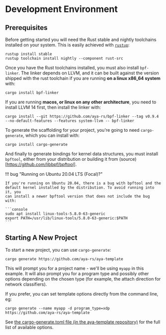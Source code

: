 # Development Environment

## Prerequisites

Before getting started you will need the Rust stable and nightly toolchains
installed on your system.  This is easily achieved with
[`rustup`](https://rustup.rs):

```console
rustup install stable
rustup toolchain install nightly --component rust-src
```

Once you have the Rust toolchains installed, you must also install `bpf-linker`.
The linker depends on LLVM, and it can be built against the version shipped with
the rust toolchain if you are running **on a linux x86_64 system** with:

```console
cargo install bpf-linker
```

If you are running **macos, or linux on any other architecture**, you need to
install LLVM 14 first, then install the linker with:

```console
cargo install --git https://github.com/aya-rs/bpf-linker --tag v0.9.4 --no-default-features --features system-llvm -- bpf-linker
```

To generate the scaffolding for your project, you're going to need
`cargo-generate`, which you can install with:

```console
cargo install cargo-generate
```

And finally to generate bindings for kernel data structures, you must install
`bpftool`, either from your distribution or building it from
(source)[https://github.com/libbpf/bpftool].

!!! bug "Running on Ubuntu 20.04 LTS (Focal)?"

	If you're running on Ubuntu 20.04, there is a bug with bpftool and the
	default kernel installed by the distribution. To avoid running into it, you
	can install a newer bpftool version that does not include the bug with:

	```console
	sudo apt install linux-tools-5.8.0-63-generic
	export PATH=/usr/lib/linux-tools/5.8.0-63-generic:$PATH
	```

## Starting A New Project

To start a new project, you can use `cargo-generate`:

```console
cargo generate https://github.com/aya-rs/aya-template
```

This will prompt you for a project name - we'll be using `myapp` in this
example. It will also prompt you for a program type and possibly other options
depending on the chosen type (for example, the attach direction for network
classifiers).

If you prefer, you can set template options directly from the command line, eg:

```console
cargo generate --name myapp -d program_type=xdp https://github.com/aya-rs/aya-template
```

See [the cargo-generate.toml file (in the aya-template repository)](https://github.com/aya-rs/aya-template/blob/main/cargo-generate.toml)
for the full list of available options.
